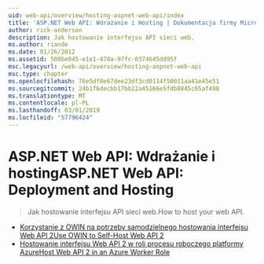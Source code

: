 ```yaml
---
uid: web-api/overview/hosting-aspnet-web-api/index
title: 'ASP.NET Web API: Wdrażanie i Hosting | Dokumentacja firmy Microsoft'
author: rick-anderson
description: Jak hostowanie interfejsu API sieci web.
ms.author: riande
ms.date: 01/26/2012
ms.assetid: 500be045-e1e1-478a-97fc-0374645dd95f
msc.legacyurl: /web-api/overview/hosting-aspnet-web-api
msc.type: chapter
ms.openlocfilehash: 76e5df0e67dee23df3cd0114f50011aa41e45e51
ms.sourcegitcommit: 24b1f6decbb17bb22a45166e5fdb0845c65af498
ms.translationtype: MT
ms.contentlocale: pl-PL
ms.lasthandoff: 03/01/2019
ms.locfileid: "57796424"
---
```

<a name="aspnet-web-api-deployment-and-hosting"></a><span data-ttu-id="56371-103">ASP.NET Web API: Wdrażanie i hosting</span><span class="sxs-lookup"><span data-stu-id="56371-103">ASP.NET Web API: Deployment and Hosting</span></span>
====================
> <span data-ttu-id="56371-104">Jak hostowanie interfejsu API sieci web.</span><span class="sxs-lookup"><span data-stu-id="56371-104">How to host your web API.</span></span>


- [<span data-ttu-id="56371-105">Korzystanie z OWIN na potrzeby samodzielnego hostowania interfejsu Web API 2</span><span class="sxs-lookup"><span data-stu-id="56371-105">Use OWIN to Self-Host Web API 2</span></span>](use-owin-to-self-host-web-api.md)
- [<span data-ttu-id="56371-106">Hostowanie interfejsu Web API 2 w roli procesu roboczego platformy Azure</span><span class="sxs-lookup"><span data-stu-id="56371-106">Host Web API 2 in an Azure Worker Role</span></span>](host-aspnet-web-api-in-an-azure-worker-role.md)
